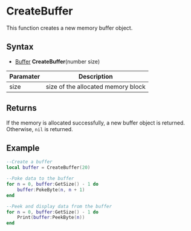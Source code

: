 # CreateBuffer

This function creates a new memory buffer object.

## Syntax

- [Buffer](Buffer.md) **CreateBuffer**(number size)

Paramater | Description |
-|-
size | size of the allocated memory block

## Returns

If the memory is allocated successfully, a new buffer object is returned. Otherwise, `nil` is returned.

## Example

```lua
--Create a buffer
local buffer = CreateBuffer(20)

--Poke data to the buffer
for n = 0, buffer:GetSize() - 1 do
	buffer:PokeByte(n, n + 1)
end

--Peek and display data from the buffer
for n = 0, buffer:GetSize() - 1 do
	Print(buffer:PeekByte(n))
end
```
